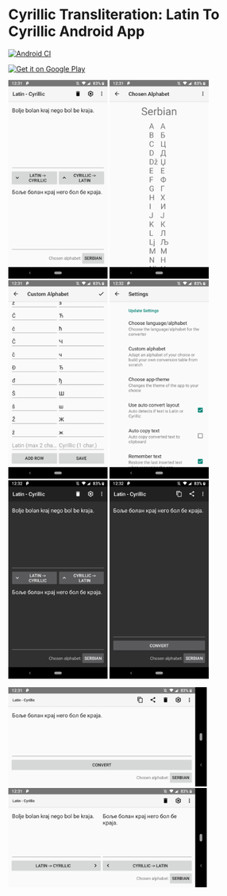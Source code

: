 # Cyrillic Transliteration: Latin To Cyrillic Android App
[![Android CI](https://github.com/michaeltroger/latintocyrillic-android/actions/workflows/android.yml/badge.svg)](https://github.com/michaeltroger/latintocyrillic-android/actions/workflows/android.yml)

[<img src="https://play.google.com/intl/en_us/badges/static/images/badges/en_badge_web_generic.png"
    alt="Get it on Google Play"
    height="80">](https://play.google.com/store/apps/details?id=at.mikenet.serbianlatintocyrillic&pcampaignid=pcampaignidMKT-Other-global-all-co-prtnr-py-PartBadge-Mar2515-1)
    
<img src="/fastlane/metadata/android/en-US/images/phoneScreenshots/1_en-US.png" width="200"> <img src="/fastlane/metadata/android/en-US/images/phoneScreenshots/4_en-US.png" width="200"> <img src="/fastlane/metadata/android/en-US/images/phoneScreenshots/5_en-US.png" width="200">  <img src="/fastlane/metadata/android/en-US/images/phoneScreenshots/6_en-US.png" width="200">  <img src="/fastlane/metadata/android/en-US/images/phoneScreenshots/7_en-US.png" width="200">  <img src="/fastlane/metadata/android/en-US/images/phoneScreenshots/8_en-US.png" width="200">

<img src="/fastlane/metadata/android/en-US/images/phoneScreenshots/2_en-US.png" height="200"> <img src="/fastlane/metadata/android/en-US/images/phoneScreenshots/3_en-US.png" height="200">
